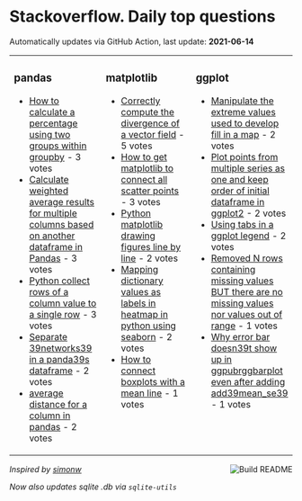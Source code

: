 # Stackoverflow. Daily top questions 

Automatically updates via GitHub Action, last update: **<!-- date starts -->2021-06-14<!-- date ends -->**


<table><tr><td valign="top" width="33%">

### pandas
<!-- pandas starts -->
* [How to calculate a percentage using two groups within groupby](https://stackoverflow.com/questions/67969706/how-to-calculate-a-percentage-using-two-groups-within-groupby) - 3 votes
* [Calculate weighted average results for multiple columns based on another dataframe in Pandas](https://stackoverflow.com/questions/67973717/calculate-weighted-average-results-for-multiple-columns-based-on-another-datafra) - 3 votes
* [Python collect rows of a column value to a single row](https://stackoverflow.com/questions/67964868/python-collect-rows-of-a-column-value-to-a-single-row) - 3 votes
* [Separate 39networks39 in a panda39s dataframe](https://stackoverflow.com/questions/67968179/separate-networks-in-a-pandas-dataframe) - 2 votes
* [average distance for a column in pandas](https://stackoverflow.com/questions/67969106/average-distance-for-a-column-in-pandas) - 2 votes
<!-- pandas ends -->
</td><td valign="top" width="34%">


### matplotlib
<!-- matplotlib starts -->
* [Correctly compute the divergence of a vector field](https://stackoverflow.com/questions/67974193/correctly-compute-the-divergence-of-a-vector-field) - 5 votes
* [How to get matplotlib to connect all scatter points](https://stackoverflow.com/questions/67963544/how-to-get-matplotlib-to-connect-all-scatter-points) - 3 votes
* [Python matplotlib drawing figures line by line](https://stackoverflow.com/questions/67974259/python-matplotlib-drawing-figures-line-by-line) - 2 votes
* [Mapping dictionary values as labels in heatmap in python using seaborn](https://stackoverflow.com/questions/67969177/mapping-dictionary-values-as-labels-in-heatmap-in-python-using-seaborn) - 2 votes
* [How to connect boxplots with a mean line](https://stackoverflow.com/questions/67975303/how-to-connect-boxplots-with-a-mean-line) - 1 votes
<!-- matplotlib ends -->
</td><td valign="top" width="34%">


### ggplot
<!-- ggplot2 starts -->
* [Manipulate the extreme values used to develop fill in a map](https://stackoverflow.com/questions/67969541/manipulate-the-extreme-values-used-to-develop-fill-in-a-map) - 2 votes
* [Plot points from multiple series as one and keep order of initial dataframe in ggplot2](https://stackoverflow.com/questions/67969247/plot-points-from-multiple-series-as-one-and-keep-order-of-initial-dataframe-in-g) - 2 votes
* [Using tabs in a ggplot legend](https://stackoverflow.com/questions/67973199/using-tabs-in-a-ggplot-legend) - 2 votes
* [Removed N rows containing missing values BUT there are no missing values nor values out of range](https://stackoverflow.com/questions/67965949/removed-n-rows-containing-missing-values-but-there-are-no-missing-values-nor-val) - 1 votes
* [Why error bar doesn39t show up in ggpubrggbarplot even after adding add39mean_se39](https://stackoverflow.com/questions/67964748/why-error-bar-doesnt-show-up-in-ggpubrggbarplot-even-after-adding-add-mean-s) - 1 votes
<!-- ggplot2 ends -->
</td></tr></table>

<a href="https://github.com/hp0404/hp0404/actions"><img src="https://github.com/hp0404/hp0404/workflows/Build%20README/badge.svg" align="right" alt="Build README"></a> <p>*Inspired by  [simonw](https://github.com/simonw/simonw)*</p> <p> *Now also updates sqlite .db via `sqlite-utils`* </p>
